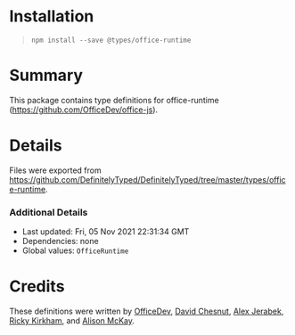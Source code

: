 # Installation
> `npm install --save @types/office-runtime`

# Summary
This package contains type definitions for office-runtime (https://github.com/OfficeDev/office-js).

# Details
Files were exported from https://github.com/DefinitelyTyped/DefinitelyTyped/tree/master/types/office-runtime.

### Additional Details
 * Last updated: Fri, 05 Nov 2021 22:31:34 GMT
 * Dependencies: none
 * Global values: `OfficeRuntime`

# Credits
These definitions were written by [OfficeDev](https://github.com/OfficeDev), [David Chesnut](https://github.com/davidchesnut), [Alex Jerabek](https://github.com/AlexJerabek), [Ricky Kirkham](https://github.com/rick-kirkham), and [Alison McKay](https://github.com/alison-mk).
